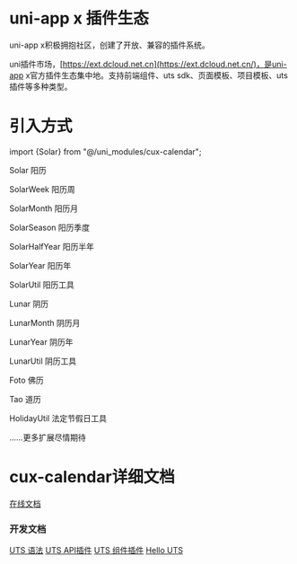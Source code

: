 # uni-app x 插件生态

uni-app x积极拥抱社区，创建了开放、兼容的插件系统。

uni插件市场，[https://ext.dcloud.net.cn](https://ext.dcloud.net.cn/)，是uni-app x官方插件生态集中地。支持前端组件、uts sdk、页面模板、项目模板、uts插件等多种类型。
# 引入方式
import {Solar} from "@/uni_modules/cux-calendar";

Solar 阳历

SolarWeek 阳历周

SolarMonth 阳历月

SolarSeason 阳历季度

SolarHalfYear 阳历半年

SolarYear 阳历年

SolarUtil 阳历工具

Lunar 阴历

LunarMonth 阴历月

LunarYear 阴历年

LunarUtil 阴历工具

Foto 佛历

Tao 道历

HolidayUtil 法定节假日工具

……更多扩展尽情期待

# cux-calendar详细文档
[在线文档](https://www.kancloud.cn/onep2p/cux-calendar/3213840)

### 开发文档
[UTS 语法](https://uniapp.dcloud.net.cn/tutorial/syntax-uts.html)
[UTS API插件](https://uniapp.dcloud.net.cn/plugin/uts-plugin.html)
[UTS 组件插件](https://uniapp.dcloud.net.cn/plugin/uts-component.html)
[Hello UTS](https://gitcode.net/dcloud/hello-uts)